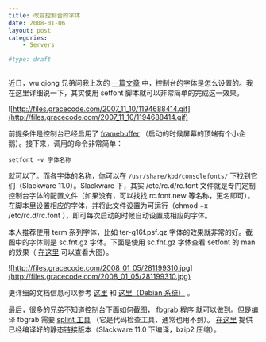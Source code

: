 ```yaml
---
title: 改变控制台的字体
date: 2008-01-06
layout: post
categories:
    - Servers

#type: draft
---
```


近日，wu qiong 兄弟问我上次的 [一篇文章]({{site.urls}}/posts/130/) 中，控制台的字体是怎么设置的。我在这里详细说一下，其实使用 setfont 脚本就可以非常简单的完成这一效果。

![http://files.gracecode.com/2007_11_10/1194688414.gif](http://files.gracecode.com/2007_11_10/1194688414.gif)

前提条件是控制台已经启用了  [framebuffer](http://en.wikipedia.org/wiki/Framebuffer)  （启动的时候屏幕的顶端有个小企鹅）。接下来，调用的命令非常简单：

    setfont -v 字体名称

就可以了。而各字体的名称，你可以在 `/usr/share/kbd/consolefonts/` 下找到它们（Slackware 11.0）。Slackware 下，其实 /etc/rc.d/rc.font 文件就是专门定制控制台字体的配置文件（如果没有，可以找找 rc.font.new 等名称，更名即可）。在脚本里设置相应的字体，并将此文件设置为可运行（chmod +x /etc/rc.d/rc.font ），即可每次启动的时候自动设置成相应的字体。

本人推荐使用 term 系列字体，比如 ter-g16f.psf.gz 字体的效果就非常的好。截图中的字体则是 sc.fnt.gz 字体。下面是使用 sc.fnt.gz 字体查看 setfont 的 man 的效果（ [在这里](http://www.yupoo.com/photos/view?id=ff808081173a6ebe0117499e4df500a6) 可以查看大图）。

![http://files.gracecode.com/2008_01_05/281199310.jpg](http://files.gracecode.com/2008_01_05/281199310.jpg)

更详细的文档信息可以参考 [这里](http://linux.die.net/man/8/setfont) 和 [这里（Debian 系统）](http://www.linuxsir.org/bbs/thread120259.html) 。

最后，很多的兄弟不知道控制台下面如何截图， [fbgrab 程序](http://hem.bredband.net/gmogmo/fbgrab/) 就可以做到。但是编译 fbgrab 需要  [splint 工具](http://www.splint.org/) （它是代码检查工具，通常也用不到）。 [在这里](http://files.gracecode.com/2008_01_05/1199531802.bz2) 提供已经编译好的静态链接版本（Slackware 11.0 下编译，bzip2 压缩）。
